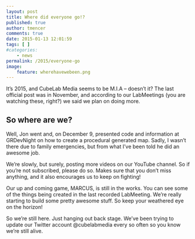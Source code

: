 ```yaml
---
layout: post
title: Where did everyone go!?
published: true
author: tmencer
comments: true
date: 2015-01-13 12:01:59
tags: [ ]
#categories:
    - news
permalink: /2015/everyone-go
image:
    feature: wherehavewebeen.png
---
```

It&#8217;s 2015, and CubeLab Media seems to be M.I.A &#8211; doesn&#8217;t it? The last official post was in November, and according to our LabMeetings (you are watching these, right?) we said we plan on doing more.

## So where are we?

Well, Jon went and, on December 9, presented code and information at GRDevNight on how to create a procedural generated map. Sadly, I wasn&#8217;t there due to family emergencies, but from what I&#8217;ve been told he did an awesome job.

We&#8217;re slowly, but surely, posting more videos on our YouTube channel. So if you&#8217;re not subscribed, please do so. Makes sure that you don&#8217;t miss anything, and it also encourages us to keep on fighting!

Our up and coming game, MARCUS, is still in the works. You can see some of the things being created in the last recorded LabMeeting. We&#8217;re really starting to build some pretty awesome stuff. So keep your weathered eye on the horizon!

So we&#8217;re still here. Just hanging out back stage. We&#8217;ve been trying to update our Twitter account @cubelabmedia every so often so you know we&#8217;re still alive.